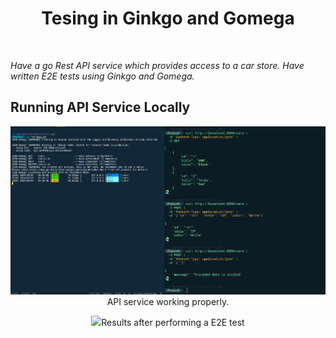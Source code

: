 <h1 align="center">Tesing in Ginkgo and Gomega</h1>
<br/>

_Have a go Rest API service which provides access to a car store. Have written E2E tests using Ginkgo and Gomega._

## Running API Service Locally

<p align="center"> <img src="running_go_server.png"/>API service working properly.</p>
<p align="center"> <img src="test_results.png"/>Results after performing a E2E test</p>
